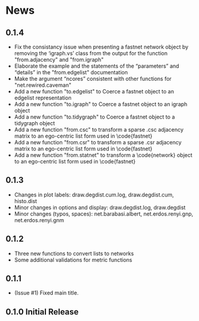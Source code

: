 # News

## 0.1.4
* Fix the consistancy issue when presenting a fastnet network object by removing the ‘igraph.vs’ class from the output for the function "from.adjacency" and "from.igraph"
* Elaborate the example and the statements of the “parameters” and “details” in the "from.edgelist" documentation
* Make the argument “ncores” consistent with other functions for "net.rewired.caveman"
* Add a new function "to.edgelist" to Coerce a fastnet object to an edgelist representation
* Add a new function "to.igraph" to Coerce a fastnet object to an igraph object
* Add a new function "to.tidygraph" to Coerce a fastnet object to a tidygraph object
* Add a new function "from.csc" to transform a sparse .csc adjacency matrix to an ego-centric list form used in \code{fastnet}
* Add a new function "from.csr" to transform a sparse .csr adjacency matrix to an ego-centric list form used in \code{fastnet}
* Add a new function "from.statnet" to transform a \code{network} object  to an ego-centric list form used in \code{fastnet}

## 0.1.3
* Changes in plot labels: draw.degdist.cum.log, draw.degdist.cum, histo.dist
* Minor changes in options and display: draw.degdist.log, draw.degdist
* Minor changes (typos, spaces): net.barabasi.albert, net.erdos.renyi.gnp, net.erdos.renyi.gnm

## 0.1.2
* Three new functions to convert lists to networks
* Some additional validations for metric functions

## 0.1.1 
* (Issue #1) Fixed main title.

## 0.1.0 Initial Release
